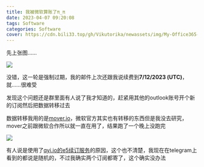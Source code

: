 ```yaml
---
title: 我被微软算账了π_π
date: 2023-04-07 09:20:08
tags: Software
categories: Software
cover: https://cdn.bili33.top/gh/Vikutorika/newassets/img/My-Office365-is-Down/msedge-20230407-092205.png
---
```


先上张图……

![](https://cdn.bili33.top/gh/Vikutorika/newassets/img/My-Office365-is-Down/msedge-20230407-092205.png)

没错，这一轮是强制过期，我的邮件上次还跟我说续费到**7/12/2023 (UTC)**，就……很难受

发现这个问题还是群里面有人说了我才知道的，赶紧用其他的outlook账号开个新的订阅然后把数据转移过去

数据转移我用的是[mover.io](https://mover.io)，微软官方其实也有转移的东西但是我没去研究，mover之前跟微软合作所以就一直在用了，结果跑了一个晚上没跑完

![](https://cdn.bili33.top/gh/Vikutorika/newassets/img/My-Office365-is-Down/msedge-20230407-094752.png)

有人说是使用了[qyi.io的e5续订服务](https://e5.qyi.io)的原因，这个也不清楚，我现在在telegram上看到的都说是随机的，不过我确实两个订阅都寄了，这个确实没办法
